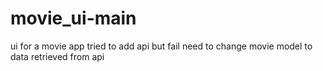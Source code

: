 # movie_ui-main
 ui for a movie app
tried to add api but fail
need to change movie model to data retrieved from api
